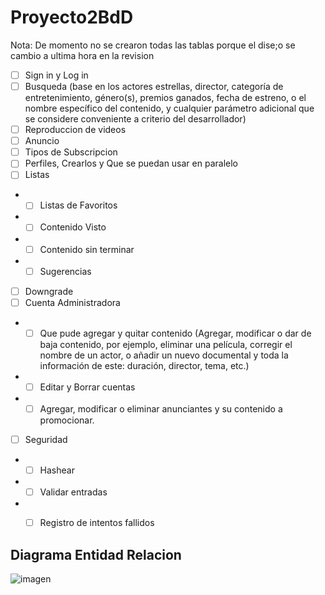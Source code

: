 # Proyecto2BdD

Nota: De momento no se crearon todas las tablas porque el dise;o se cambio a ultima hora en la revision

- [ ] Sign in y Log in
- [ ] Busqueda (base en los actores estrellas, director, categoría de entretenimiento, género(s), premios ganados, fecha de estreno, o el nombre específico del contenido, y cualquier parámetro adicional que se considere conveniente a criterio del desarrollador)
- [ ] Reproduccion de videos
- [ ] Anuncio
- [ ] Tipos de Subscripcion
- [ ] Perfiles, Crearlos y Que se puedan usar en paralelo
- [ ] Listas
- - [ ] Listas de Favoritos
- - [ ] Contenido Visto
- - [ ] Contenido sin terminar
- - [ ] Sugerencias
- [ ] Downgrade
- [ ] Cuenta Administradora
- - [ ] Que pude agregar y quitar contenido (Agregar, modificar o dar de baja contenido, por ejemplo, eliminar una película, corregir el nombre de un actor, o añadir un nuevo documental y toda la información de este: duración, director, tema, etc.)
- - [ ] Editar y Borrar cuentas
- - [ ] Agregar, modificar o eliminar anunciantes y su contenido a promocionar.
- [ ] Seguridad
- - [ ] Hashear
- - [ ] Validar entradas
- - [ ] Registro de intentos fallidos



## Diagrama Entidad Relacion
![imagen](https://user-images.githubusercontent.com/64183934/158737487-e005771e-5edb-4017-a51f-4bc2a8767d83.png)

